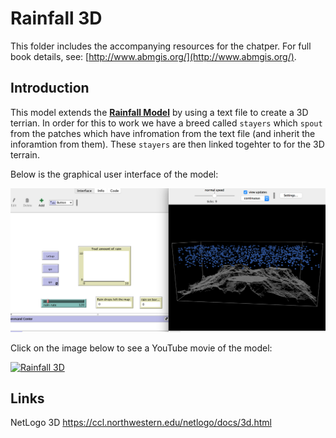 # Rainfall 3D

This folder includes the accompanying resources for the chatper. For full book details, see: [http://www.abmgis.org/](http://www.abmgis.org/).

## Introduction

This model extends the [**Rainfall Model**](../Rainfall) by using a text file to create a 3D terrian. In order for this to work we have a breed called ```stayers``` which ```spout``` from the patches which have infromation from the text file (and inherit the inforamtion from them). These ```stayers``` are then linked togehter to for the 3D terrain. 

Below is the graphical user interface of the model: 

<img src="../Images/Rainfall3d_GUI.png" alt="GUI of Rainfall 3D Example" />


Click on the image below to see a YouTube movie of the model:

[![Rainfall 3D](http://img.youtube.com/vi/7O2fSZ0OwuE/0.jpg)](http://www.youtube.com/watch?v=7O2fSZ0OwuE "Rainfall 3D")

## Links

NetLogo 3D <https://ccl.northwestern.edu/netlogo/docs/3d.html>